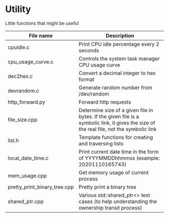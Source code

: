 # Utility
Little functions that might be useful

File name | Description
---------|---------------
cpuidle.c | Print CPU idle percentage every 2 seconds
cpu_usage_curve.c | Controls the system task manager CPU usage curve
dec2hex.c | Convert a decimal integer to hex format
devrandom.c | Generate random number from /dev/random
http_forward.py | Forward http requests
file_size.cpp | Determine size of a given file in bytes. If the given file is a symbolic link, it gives the size of the real file, not the symbolic link
list.h | Template functions for creating and traversing lists
local_date_time.c | Print current date time in the form of YYYYMMDDhhmmss (example: 20201110165743)
mem_usage.cpp | Get memory usage of current process
pretty_print_binary_tree.cpp | Pretty print a binary tree
shared_ptr.cpp | Various std::shared_ptr<> test cases (to help understanding the ownership transit process)
